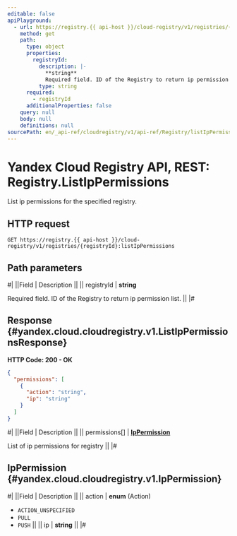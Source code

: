 ```yaml
---
editable: false
apiPlayground:
  - url: https://registry.{{ api-host }}/cloud-registry/v1/registries/{registryId}:listIpPermissions
    method: get
    path:
      type: object
      properties:
        registryId:
          description: |-
            **string**
            Required field. ID of the Registry to return ip permission list.
          type: string
      required:
        - registryId
      additionalProperties: false
    query: null
    body: null
    definitions: null
sourcePath: en/_api-ref/cloudregistry/v1/api-ref/Registry/listIpPermissions.md
---
```


# Yandex Cloud Registry API, REST: Registry.ListIpPermissions

List ip permissions for the specified registry.

## HTTP request

```
GET https://registry.{{ api-host }}/cloud-registry/v1/registries/{registryId}:listIpPermissions
```

## Path parameters

#|
||Field | Description ||
|| registryId | **string**

Required field. ID of the Registry to return ip permission list. ||
|#

## Response {#yandex.cloud.cloudregistry.v1.ListIpPermissionsResponse}

**HTTP Code: 200 - OK**

```json
{
  "permissions": [
    {
      "action": "string",
      "ip": "string"
    }
  ]
}
```

#|
||Field | Description ||
|| permissions[] | **[IpPermission](#yandex.cloud.cloudregistry.v1.IpPermission)**

List of ip permissions for registry ||
|#

## IpPermission {#yandex.cloud.cloudregistry.v1.IpPermission}

#|
||Field | Description ||
|| action | **enum** (Action)

- `ACTION_UNSPECIFIED`
- `PULL`
- `PUSH` ||
|| ip | **string** ||
|#
